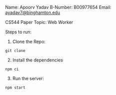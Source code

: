 Name:		Apoorv Yadav
B-Number:	B00977654
Email:		ayadav7@binghamton.edu

CS544 Paper
Topic: Web Worker


Steps to run:

1. Clone the Repo:
```
git clone 
```

2. Install the dependencies
```
npm ci
```

3. Run the server:
```
npm start
```